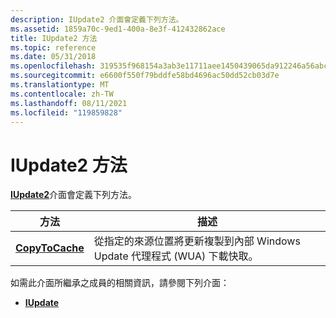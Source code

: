 ```yaml
---
description: IUpdate2 介面會定義下列方法。
ms.assetid: 1859a70c-9ed1-400a-8e3f-412432862ace
title: IUpdate2 方法
ms.topic: reference
ms.date: 05/31/2018
ms.openlocfilehash: 319535f968154a3ab3e11711aee1450439065da912246a56abc1781ee57028b1
ms.sourcegitcommit: e6600f550f79bddfe58bd4696ac50dd52cb03d7e
ms.translationtype: MT
ms.contentlocale: zh-TW
ms.lasthandoff: 08/11/2021
ms.locfileid: "119859828"
---
```

# <a name="iupdate2-methods"></a>IUpdate2 方法

[**IUpdate2**](/windows/desktop/api/Wuapi/nn-wuapi-iupdate2)介面會定義下列方法。



| 方法                                      | 描述                                                                                                            |
|---------------------------------------------|------------------------------------------------------------------------------------------------------------------------|
| [**CopyToCache**](/windows/desktop/api/Wuapi/nf-wuapi-iupdate2-copytocache) | 從指定的來源位置將更新複製到內部 Windows Update 代理程式 (WUA) 下載快取。 |



 

如需此介面所繼承之成員的相關資訊，請參閱下列介面：

-   [**IUpdate**](/windows/desktop/api/Wuapi/nn-wuapi-iupdate)

 

 



